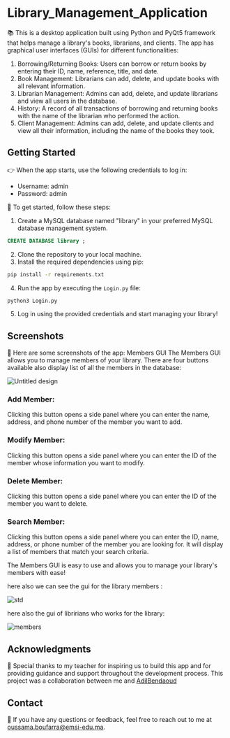 # Library_Management_Application

📚 This is a desktop application built using Python and PyQt5 framework that helps manage a library's books, librarians, and clients. The app has graphical user interfaces (GUIs) for different functionalities:

1. Borrowing/Returning Books: Users can borrow or return books by entering their ID, name, reference, title, and date.
2. Book Management: Librarians can add, delete, and update books with all relevant information.
3. Librarian Management: Admins can add, delete, and update librarians and view all users in the database.
4. History: A record of all transactions of borrowing and returning books with the name of the librarian who performed the action.
5. Client Management: Admins can add, delete, and update clients and view all their information, including the name of the books they took.

## Getting Started

👉 When the app starts, use the following credentials to log in:
- Username: admin
- Password: admin

🚀 To get started, follow these steps:
1. Create a MySQL database named "library" in your preferred MySQL database management system.
```SQL
CREATE DATABASE library ;
```
2. Clone the repository to your local machine.
3. Install the required dependencies using pip:
```bash
pip install -r requirements.txt
```
4. Run the app by executing the `Login.py` file:
```bash
python3 Login.py
```
5. Log in using the provided credentials and start managing your library!

## Screenshots

📸 Here are some screenshots of the app:
Members GUI
The Members GUI allows you to manage members of your library. There are four buttons available also display list of all the members in the database:

![Untitled design](https://user-images.githubusercontent.com/118765563/236240529-05e6fc0a-2fb8-4ee0-9d9f-f74bca8f19c7.png)

### Add Member:
  Clicking this button opens a side panel where you can enter the name, address, and phone number of the member you want to add.

### Modify Member:
  Clicking this button opens a side panel where you can enter the ID of the member whose information you want to modify.

### Delete Member: 
  Clicking this button opens a side panel where you can enter the ID of the member you want to delete.

### Search Member:
  Clicking this button opens a side panel where you can enter the ID, name, address, or phone number of the member you are looking for. It will display a list of members that match your search criteria.

The Members GUI is easy to use and allows you to manage your library's members with ease!

here also we can see the gui for the library members :


![std](https://user-images.githubusercontent.com/118765563/236073035-78e082bd-1ad9-4505-9e2e-87768afa5f0c.PNG)


here also the gui of libririans who works for the library:

![members](https://user-images.githubusercontent.com/118765563/236073230-edd8d82b-7019-42a2-a2b9-957a39fdee19.PNG)


## Acknowledgments

🙏 Special thanks to my teacher for inspiring us to build this app and for providing guidance and support throughout the development process. This project was a collaboration between me and [AdilBendaoud](https://github.com/AdilBendaoud)

## Contact

📧 If you have any questions or feedback, feel free to reach out to me at [oussama.boufarra@emsi-edu.ma](mailto:oussama.boufarra@emsi-edu.ma).



